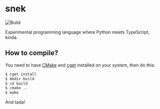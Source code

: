 # snek

![Build](https://github.com/RauliL/snek/workflows/Build/badge.svg)

Experimental programming language where Python meets TypeScript, kinda.

## How to compile?

You need to have [CMake] and [cget] installed on your system, then do this:

```bash
$ cget install
$ mkdir build
$ cd build
$ cmake ..
$ make
```

And tada!

[CMake]: https://cmake.org
[cget]: https://cget.readthedocs.io/en/latest/
